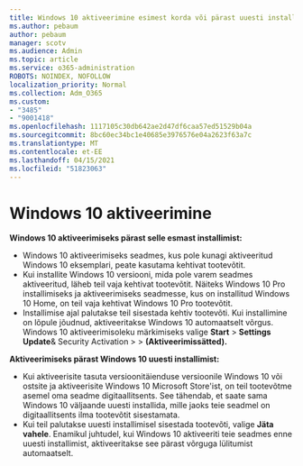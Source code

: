 ```yaml
---
title: Windows 10 aktiveerimine esimest korda või pärast uuesti installimist
ms.author: pebaum
author: pebaum
manager: scotv
ms.audience: Admin
ms.topic: article
ms.service: o365-administration
ROBOTS: NOINDEX, NOFOLLOW
localization_priority: Normal
ms.collection: Adm_O365
ms.custom:
- "3485"
- "9001418"
ms.openlocfilehash: 1117105c30db642ae2d47df6caa57ed51529b04a
ms.sourcegitcommit: 8bc60ec34bc1e40685e3976576e04a2623f63a7c
ms.translationtype: MT
ms.contentlocale: et-EE
ms.lasthandoff: 04/15/2021
ms.locfileid: "51823063"
---
```

# <a name="activate-windows-10"></a>Windows 10 aktiveerimine

**Windows 10 aktiveerimiseks pärast selle esmast installimist:**

- Windows 10 aktiveerimiseks seadmes, kus pole kunagi aktiveeritud Windows 10 eksemplari, peate kasutama kehtivat tootevõtit.
- Kui installite Windows 10 versiooni, mida pole varem seadmes aktiveeritud, läheb teil vaja kehtivat tootevõtit. Näiteks Windows 10 Pro installimiseks ja aktiveerimiseks seadmesse, kus on installitud Windows 10 Home, on teil vaja kehtivat Windows 10 Pro tootevõtit.
- Installimise ajal palutakse teil sisestada kehtiv tootevõti. Kui installimine on lõpule jõudnud, aktiveeritakse Windows 10 automaatselt võrgus. Windows 10 aktiveerimisoleku märkimiseks valige **Start** >  **Settings Update**& Security Activation  >    >  **(Aktiveerimissätted).**

**Aktiveerimiseks pärast Windows 10 uuesti installimist:**

- Kui aktiveerisite tasuta versioonitäienduse versioonile Windows 10 või ostsite ja aktiveerisite Windows 10 Microsoft Store'ist, on teil tootevõtme asemel oma seadme digitaallitsents. See tähendab, et saate sama Windows 10 väljaande uuesti installida, mille jaoks teie seadmel on digitaallitsents ilma tootevõtit sisestamata.
- Kui teil palutakse uuesti installimisel sisestada tootevõti, valige **Jäta vahele**. Enamikul juhtudel, kui Windows 10 aktiveeriti teie seadmes enne uuesti installimist, aktiveeritakse see pärast võrguga lülitumist automaatselt.
